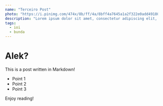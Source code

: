 ```yaml
---
name: "Terceiro Post"
photo: "https://i.pinimg.com/474x/8b/ff/4a/8bff4a7645a1a2f322e0add49180cef8.jpg"
description: "Lorem ipsum dolor sit amet, consectetur adipiscing elit, sed do eiusmod tempor incididunt ut labore et dolore magna aliqua. Ut enim ad minim veniam, quis nostrud exercitation ullamco laboris nisi ut aliquip ex ea commodo consequat. Duis aute irure dolor in reprehenderit in voluptate velit esse cillum dolore eu fugiat nulla pariatur. Excepteur sint occaecat cupidatat non proident, sunt in culpa qui officia deserunt mollit anim id est laborum."
tags:
  - ioi
  - bunda
---
```


# Alek?

This is a post written in Markdown!

- Point 1
- Point 2
- Point 3

Enjoy reading!
